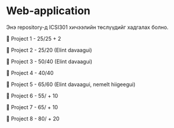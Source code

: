 # Web-application
Энэ repository-д ICSI301 хичээлийн төслүүдийг хадгалах болно.

🌼 Project 1 - 25/25 + 2

🌼 Project 2 - 25/20 (Elint davaagui)

🌼 Project 3 - 50/40 (Elint davaagui)

🌼 Project 4 - 40/40

🌼 Project 5 - 65/60 (Elint davaagui, nemelt hiigeegui)

🌼 Project 6 - 55/ + 10

🌼 Project 7 - 65/ + 10

🌼 Project 8 - 80/ + 20
